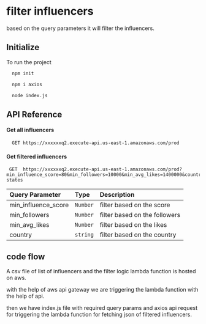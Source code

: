 
# filter influencers

based on the query parameters it will filter the influencers.


## Initialize

To run the  project

```bash
  npm init
```
```bash
  npm i axios
```

```bash
  node index.js
```



## API Reference

#### Get all influencers

```http
  GET https://xxxxxxq2.execute-api.us-east-1.amazonaws.com/prod
```

#### Get filtered influencers

```http
 GET  https://xxxxxxq2.execute-api.us-east-1.amazonaws.com/prod?min_influence_score=80&min_followers=10000&min_avg_likes=1400000&country=united states
```

| Query Parameter | Type     | Description                       |
| :-------- | :-------     | :--------------------------------   |
|min_influence_score | `Number` | filter based on the  score |
|min_followers| `Number` | filter based on the     followers |
|min_avg_likes | `Number` | filter based on the  likes |
|country | `string` | filter based on the  country|



## code flow

A csv file of list of influencers and the filter logic lambda function is hosted on aws. 

with the help of aws api gateway we are triggering the lambda function with the help of api. 

then we have index.js file with  required query params and axios api  request for triggering the lambda function for fetching json of filtered influencers. 
